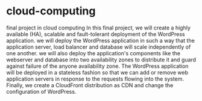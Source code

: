 # cloud-computing
final project in cloud computing
In this final project, we will create a highly available (HA), scalable and fault-tolerant deployment of 
the WordPress application. we will deploy the WordPress application in such a way that the application 
server, load balancer and database will scale independently of one another. we will also deploy the 
application's components like the webserver and database into two availability zones to distribute it and 
guard against failure of the anyone availability zone. The WordPress application will be deployed in a 
stateless fashion so that we can add or remove web application servers in response to the requests 
flowing into the system. Finally, we create a CloudFront distribution as CDN and change the 
configuration of WordPress.
